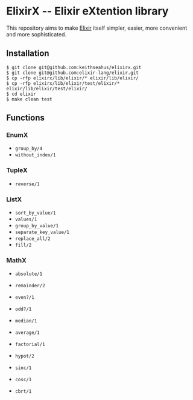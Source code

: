ElixirX -- Elixir eXtention library
===================================

This repository aims to make [Elixir][1] itself simpler, easier, more convenient and more sophisticated.

## Installation

    $ git clone git@github.com:keithseahus/elixirx.git
    $ git clone git@github.com:elixir-lang/elixir.git
    $ cp -rfp elixirx/lib/elixir/* elixir/lib/elixir/
    $ cp -rfp elixirx/lib/elixir/test/elixir/* elixir/lib/elixir/test/elixir/
    $ cd elixir
    $ make clean test

## Functions

### EnumX

* `group_by/4`
* `without_index/1`

### TupleX

* `reverse/1`

### ListX

* `sort_by_value/1`
* `values/1`
* `group_by_value/1`
* `separate_key_value/1`
* `replace_all/2`
* `fill/2`

### MathX

* `absolute/1`
* `remainder/2`
* `even?/1`
* `odd?/1`
* `median/1`
* `average/1`
* `factorial/1`
* `hypot/2`
* `sinc/1`
* `cosc/1`
* `cbrt/1`

  [1]: https://github.com/elixir-lang/elixir


